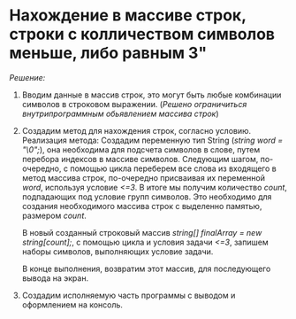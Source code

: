 # Нахождение в массиве строк, строки с колличеством символов меньше, либо равным 3"
_Решение:_

1. Вводим данные в массив строк, это могут быть любые комбинации символов в строковом выражении.
    (_Решено ограничиться внутрипрограммным обьявлением массива строк_)

2. Создадим метод для нахождения строк, согласно условию.
    Реализация метода:
    Создадим переменную тип String (_string word = "\0";_), она необходима для подсчета символов в слове, путем перебора индексов в массиве символов.
    Следующим шагом, по-очередно, с помощью цикла переберем все слова из входящего в метод массива строк, по-очередно присваивая их переменной _word_, 
    используя условие _<=3_. В итоге мы получим количество _count_, подпадающих под условие групп символов. Это необходимо для создания необходимого
    массива строк с выделенно памятью, размером _count_.
    
    В новый созданный строковый массив _string[] finalArray = new string[count];_, с помощью цикла и условия задачи _<=3_, запишем наборы символов, 
    выполняющих условие задачи.
    
    В конце выполнения, возвратим этот массив, для последующего вывода на экран.

3. Создадим исполняемую часть программы с выводом и оформлением на консоль.
